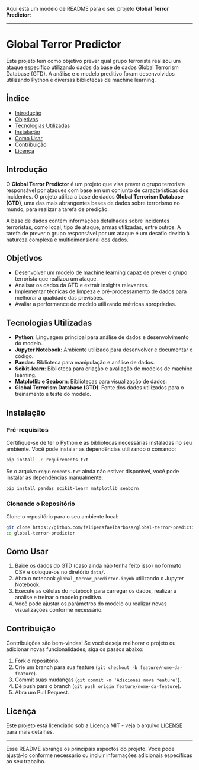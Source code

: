 Aqui está um modelo de README para o seu projeto **Global Terror Predictor**:

---

# Global Terror Predictor

Este projeto tem como objetivo prever qual grupo terrorista realizou um ataque específico utilizando dados da base de dados Global Terrorism Database (GTD). A análise e o modelo preditivo foram desenvolvidos utilizando Python e diversas bibliotecas de machine learning.

## Índice

- [Introdução](#introdução)
- [Objetivos](#objetivos)
- [Tecnologias Utilizadas](#tecnologias-utilizadas)
- [Instalação](#instalação)
- [Como Usar](#como-usar)
- [Contribuição](#contribuição)
- [Licença](#licença)

## Introdução

O **Global Terror Predictor** é um projeto que visa prever o grupo terrorista responsável por ataques com base em um conjunto de características dos incidentes. O projeto utiliza a base de dados **Global Terrorism Database (GTD)**, uma das mais abrangentes bases de dados sobre terrorismo no mundo, para realizar a tarefa de predição.

A base de dados contém informações detalhadas sobre incidentes terroristas, como local, tipo de ataque, armas utilizadas, entre outros. A tarefa de prever o grupo responsável por um ataque é um desafio devido à natureza complexa e multidimensional dos dados.

## Objetivos

- Desenvolver um modelo de machine learning capaz de prever o grupo terrorista que realizou um ataque.
- Analisar os dados da GTD e extrair insights relevantes.
- Implementar técnicas de limpeza e pré-processamento de dados para melhorar a qualidade das previsões.
- Avaliar a performance do modelo utilizando métricas apropriadas.

## Tecnologias Utilizadas

- **Python**: Linguagem principal para análise de dados e desenvolvimento do modelo.
- **Jupyter Notebook**: Ambiente utilizado para desenvolver e documentar o código.
- **Pandas**: Biblioteca para manipulação e análise de dados.
- **Scikit-learn**: Biblioteca para criação e avaliação de modelos de machine learning.
- **Matplotlib e Seaborn**: Bibliotecas para visualização de dados.
- **Global Terrorism Database (GTD)**: Fonte dos dados utilizados para o treinamento e teste do modelo.

## Instalação

### Pré-requisitos

Certifique-se de ter o Python e as bibliotecas necessárias instaladas no seu ambiente. Você pode instalar as dependências utilizando o comando:

```bash
pip install -r requirements.txt
```

Se o arquivo `requirements.txt` ainda não estiver disponível, você pode instalar as dependências manualmente:

```bash
pip install pandas scikit-learn matplotlib seaborn
```

### Clonando o Repositório

Clone o repositório para o seu ambiente local:

```bash
git clone https://github.com/feliperafaelbarbosa/global-terror-predictor.git
cd global-terror-predictor
```

## Como Usar

1. Baixe os dados do GTD (caso ainda não tenha feito isso) no formato CSV e coloque-os no diretório `data/`.
2. Abra o notebook `global_terror_predictor.ipynb` utilizando o Jupyter Notebook.
3. Execute as células do notebook para carregar os dados, realizar a análise e treinar o modelo preditivo.
4. Você pode ajustar os parâmetros do modelo ou realizar novas visualizações conforme necessário.

## Contribuição

Contribuições são bem-vindas! Se você deseja melhorar o projeto ou adicionar novas funcionalidades, siga os passos abaixo:

1. Fork o repositório.
2. Crie um branch para sua feature (`git checkout -b feature/nome-da-feature`).
3. Commit suas mudanças (`git commit -m 'Adicionei nova feature'`).
4. Dê push para o branch (`git push origin feature/nome-da-feature`).
5. Abra um Pull Request.

## Licença

Este projeto está licenciado sob a Licença MIT - veja o arquivo [LICENSE](LICENSE) para mais detalhes.

---

Esse README abrange os principais aspectos do projeto. Você pode ajustá-lo conforme necessário ou incluir informações adicionais específicas ao seu trabalho.
